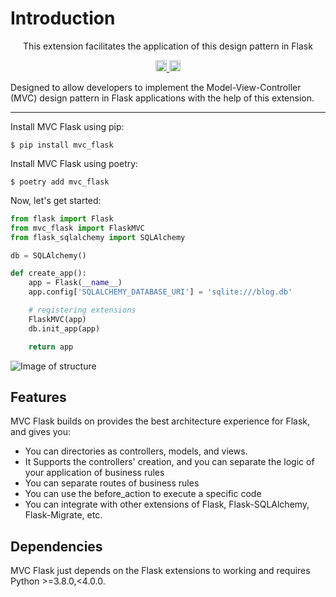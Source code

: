 # Introduction

<p align="center">This extension facilitates the application of this design pattern in Flask </p>
<p align="center">
    <a href="https://github.com/marcuxyz/mvc-flask/actions/workflows/test.yml">
        <img src="https://github.com/marcuxyz/mvc-flask/actions/workflows/test.yml/badge.svg?branch=main" alt="unit test" height="18">
    </a>
    <a href="https://badge.fury.io/py/mvc-flask">
        <img src="https://badge.fury.io/py/mvc-flask.svg" alt="PyPI version" height="18">
    </a>
</p>


Designed to allow developers to implement the Model-View-Controller (MVC) design pattern in Flask applications with the help of this extension.
<hr />

Install MVC Flask using pip:

```shell
$ pip install mvc_flask
```

Install MVC Flask using poetry:

```shell
$ poetry add mvc_flask
```

Now, let's get started:

```python
from flask import Flask
from mvc_flask import FlaskMVC
from flask_sqlalchemy import SQLAlchemy

db = SQLAlchemy()

def create_app():
    app = Flask(__name__)
    app.config['SQLALCHEMY_DATABASE_URI'] = 'sqlite:///blog.db'

    # registering extensions
    FlaskMVC(app)
    db.init_app(app)

    return app
```

![Image of structure](assets/images/structure.png)

## Features

MVC Flask builds on provides the best architecture experience for Flask, and gives you:

- You can directories as controllers, models, and views.
- It Supports the controllers' creation, and you can separate the logic of your application of business rules
- You can separate routes of business rules
- You can use the before_action to execute a specific code
- You can integrate with other extensions of Flask, Flask-SQLAlchemy, Flask-Migrate, etc.

## Dependencies

MVC Flask just depends on the Flask extensions to working and requires Python >=3.8.0,<4.0.0.
